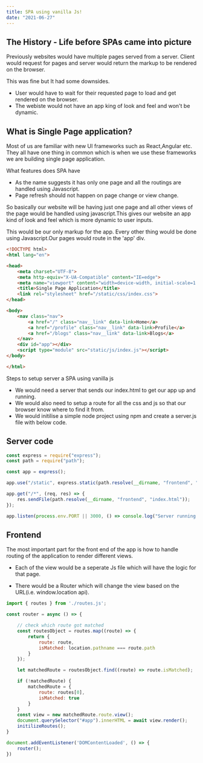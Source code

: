 ```yaml
---
title: SPA using vanilla Js!
date: "2021-06-27"
---
```





## The History - Life before SPAs came into picture

Previously websites would have multiple pages served from a server. Client would request for pages and server would return the markup to be rendered on the browser.

This was fine but It had some downsides.

* User would have to wait for their requested page to load and get rendered on the browser.
* The webiste would not have an app king of look and feel and won't be dynamic.



## What is Single Page application?

Most of us are familiar with new UI frameworks such as React,Angular etc. They all have one thing in common which is when we use these frameworks we are building single page application. 

What features does SPA have

  * As the name suggests it has only one page and all the routings are handled using Javascript.
  * Page refresh should not happen on page change or view change.

So basically our website will be having just one page and all other views of the page would be handled using javascript.This gives our website an app kind of look and feel which is more dynamic to user inputs.

This would be our only markup for the app. Every other thing would be done using Javascript.Our pages would route in the 'app' div.

```html
<!DOCTYPE html>
<html lang="en">

<head>
    <meta charset="UTF-8">
    <meta http-equiv="X-UA-Compatible" content="IE=edge">
    <meta name="viewport" content="width=device-width, initial-scale=1.0">
    <title>Single Page Application</title>
    <link rel="stylesheet" href="/static/css/index.css">
</head>

<body>
    <nav class="nav">
        <a href="/" class="nav__link" data-link>Home</a>
        <a href="/profile" class="nav__link" data-link>Profile</a>
        <a href="/blogs" class="nav__link" data-link>Blogs</a>
    </nav>
    <div id="app"></div>
    <script type="module" src="static/js/index.js"></script>
</body>

</html>
```
Steps to setup server a SPA using vanilla js

* We would need a server that sends our index.html to get our app up and running.
* We would also need to setup a route for all the css and js so that our browser know where to find it from.
* We would initilise a simple node project using npm and create a server.js file with below code.

## Server code

```javascript
const express = require("express");
const path = require("path");

const app = express();

app.use("/static", express.static(path.resolve(__dirname, "frontend", "static")));

app.get("/*", (req, res) => {
    res.sendFile(path.resolve(__dirname, "frontend", "index.html"));
});

app.listen(process.env.PORT || 3000, () => console.log("Server running..."));
```

## Frontend

The most important part for the front end of the app is how to handle routing of the application to render different views.

* Each of the view would be a seperate Js file which will have the logic for that page.

* There would be a Router which will change the view based on the URL(i.e. window.location api).

```javascript
import { routes } from './routes.js';

const router = async () => {

    // check which route got matched
    const routesObject = routes.map((route) => {
        return {
            route: route,
            isMatched: location.pathname === route.path
        }
    });

    let matchedRoute = routesObject.find((route) => route.isMatched);

    if (!matchedRoute) {
        matchedRoute = {
            route: routes[0],
            isMatched: true
        }
    }
    const view = new matchedRoute.route.view();
    document.querySelector("#app").innerHTML = await view.render();
    initilizeRoutes();
}

document.addEventListener('DOMContentLoaded', () => {
    router();
})

```

